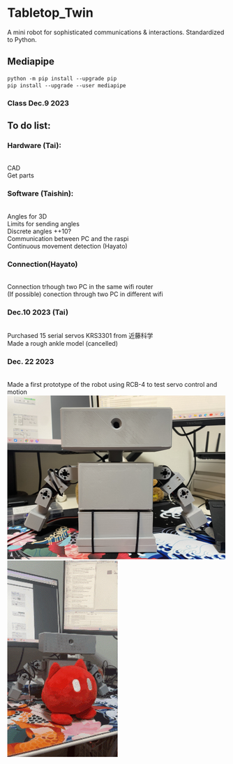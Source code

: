 # Tabletop_Twin
A mini robot for sophisticated communications & interactions. Standardized to Python.
## Mediapipe
```
python -m pip install --upgrade pip
pip install --upgrade --user mediapipe
```
### Class Dec.9 2023
## To do list:
### Hardware (Tai):
<br>CAD
<br>Get parts
### Software (Taishin):
<br>Angles for 3D
<br>Limits for sending angles
<br>Discrete angles ++10?
<br>Communication between PC and the raspi 
<br>Continuous movement detection (Hayato)     
### Connection(Hayato)
 <br>Connection trhough two PC in the same wifi router
 <br>(If possible) conection through two PC in different wifi
 
### Dec.10 2023 (Tai)
<br>Purchased 15 serial servos KRS3301 from 近藤科学
<br>Made a rough ankle model (cancelled)

### Dec. 22 2023
<br>Made a first prototype of the robot using RCB-4 to test servo control and motion
<br><img src="images/Midterm_FrontView.JPG" alt="Midterm Product (Front View)" width="500"/>
<br>![Hold Demonstration](https://github.com/ti-556/Tabletop_Twin/blob/main/images/Midterm_Hold.gif)


